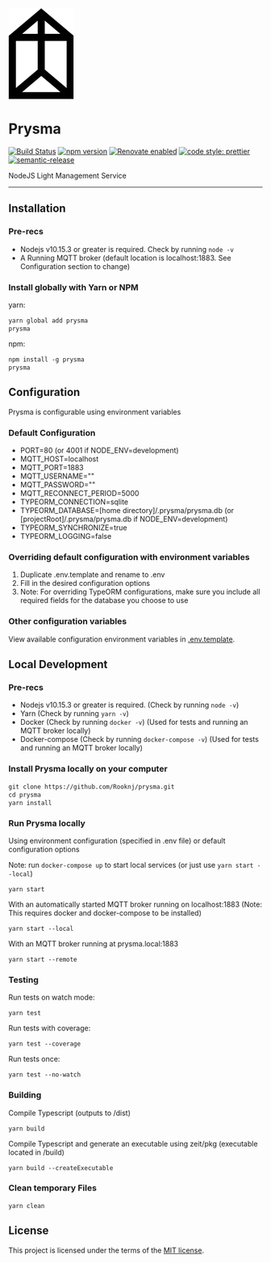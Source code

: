 [<img src="./images/prysma.png" height="180">](https://github.com/Rooknj/prysma)

# Prysma

[![Build Status](https://travis-ci.org/Rooknj/prysma.svg?branch=master)](https://travis-ci.org/Rooknj/prysma)
[![npm version](https://badge.fury.io/js/prysma.svg)](https://badge.fury.io/js/prysma)
[![Renovate enabled](https://img.shields.io/badge/renovate-enabled-brightgreen.svg)](https://renovatebot.com/)
[![code style: prettier](https://img.shields.io/badge/code_style-prettier-ff69b4.svg?style=flat-square)](https://github.com/prettier/prettier)
[![semantic-release](https://img.shields.io/badge/%20%20%F0%9F%93%A6%F0%9F%9A%80-semantic--release-e10079.svg)](https://github.com/semantic-release/semantic-release)

NodeJS Light Management Service

---

## Installation

### Pre-recs

- Nodejs v10.15.3 or greater is required. Check by running `node -v`
- A Running MQTT broker (default location is localhost:1883. See Configuration section to change)

### Install globally with Yarn or NPM

yarn:

```
yarn global add prysma
prysma
```

npm:

```
npm install -g prysma
prysma
```

## Configuration

Prysma is configurable using environment variables

### Default Configuration

- PORT=80 (or 4001 if NODE_ENV=development)
- MQTT_HOST=localhost
- MQTT_PORT=1883
- MQTT_USERNAME=""
- MQTT_PASSWORD=""
- MQTT_RECONNECT_PERIOD=5000
- TYPEORM_CONNECTION=sqlite
- TYPEORM_DATABASE=[home directory]/.prysma/prysma.db (or [projectRoot]/.prysma/prysma.db if NODE_ENV=development)
- TYPEORM_SYNCHRONIZE=true
- TYPEORM_LOGGING=false

### Overriding default configuration with environment variables

1. Duplicate .env.template and rename to .env
2. Fill in the desired configuration options
3. Note: For overriding TypeORM configurations, make sure you include all required fields for the database you choose to use

### Other configuration variables

View available configuration environment variables in [.env.template](/.env.template).

## Local Development

### Pre-recs

- Nodejs v10.15.3 or greater is required. (Check by running `node -v`)
- Yarn (Check by running `yarn -v`)
- Docker (Check by running `docker -v`) (Used for tests and running an MQTT broker locally)
- Docker-compose (Check by running `docker-compose -v`) (Used for tests and running an MQTT broker locally)

### Install Prysma locally on your computer

```
git clone https://github.com/Rooknj/prysma.git
cd prysma
yarn install
```

### Run Prysma locally

Using environment configuration (specified in .env file) or default configuration options

Note: run `docker-compose up` to start local services (or just use `yarn start --local`)

```
yarn start
```

With an automatically started MQTT broker running on localhost:1883 (Note: This requires docker and docker-compose to be installed)

```
yarn start --local
```

With an MQTT broker running at prysma.local:1883

```
yarn start --remote
```

### Testing

Run tests on watch mode:

```
yarn test
```

Run tests with coverage:

```
yarn test --coverage
```

Run tests once:

```
yarn test --no-watch
```

### Building

Compile Typescript (outputs to /dist)

```
yarn build
```

Compile Typescript and generate an executable using zeit/pkg (executable located in /build)

```
yarn build --createExecutable
```

### Clean temporary Files

```
yarn clean
```

## License

This project is licensed under the terms of the
[MIT license](/LICENSE).
